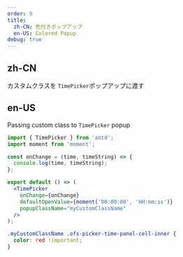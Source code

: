 ```yaml
---
order: 9
title:
  zh-CN: 色付きポップアップ
  en-US: Colored Popup
debug: true
---
```


## zh-CN

カスタムクラスを `TimePicker`ポップアップに渡す

## en-US

Passing custom class to `TimePicker` popup

```jsx
import { TimePicker } from 'antd';
import moment from 'moment';

const onChange = (time, timeString) => {
  console.log(time, timeString);
};

export default () => (
  <TimePicker
    onChange={onChange}
    defaultOpenValue={moment('00:00:00', 'HH:mm:ss')}
    popupClassName="myCustomClassName"
  />
);
```

```css
.myCustomClassName .ofs-picker-time-panel-cell-inner {
  color: red !important;
}
```
